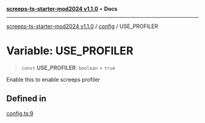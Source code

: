 [**screeps-ts-starter-mod2024 v1.1.0**](../../README.md) • **Docs**

***

[screeps-ts-starter-mod2024 v1.1.0](../../modules.md) / [config](../README.md) / USE\_PROFILER

# Variable: USE\_PROFILER

> `const` **USE\_PROFILER**: `boolean` = `true`

Enable this to enable screeps profiler

## Defined in

[config.ts:9](https://github.com/Kaimodo/screeps-ts-starter-mod2024/blob/a5b73b336d65167dfd0cbe18548fc5cecc5905cf/src/config.ts#L9)
